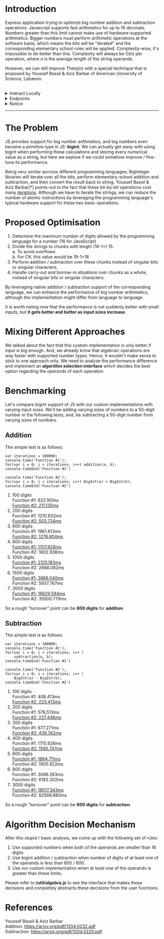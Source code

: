 # Introduction

Express application trying to optimize big number addition and subtraction operations. Javascript supports fast arithmetics for up to 16 decimals. Numbers greater than this limit cannot make use of hardware-supported arithmetics. Bigger numbers must perform arithmetic operations at the software basis, which means the bits will be "iterated" and the corresponding elementary school rules will be applied. Complexity-wise, it's impossible to do better than this. Complexity will always be O(n) per operation, where n is the average length of the string operands.

However, we can still improve Theta(n) with a special technique that is proposed by Youssef Bassil & Aziz Barbar of American University of Science, Lebanon.

<br>

<details>
    <summary>Interact Locally</summary>

    From root directory:
    
    - ```npm i && npm start``` 
    
    Application runs on port 3000. You can set a custom 'PORT' as an environment variable.
    
</details>


<details>
    <summary>Endpoints</summary>
  
- **/inject/data** - POST
  - This endpoint is designed to accept data. It "updates" a user's balance for the given "ticker".
  - Only JSON data is accepted, and it has to obey the following format:
    ```
    {
      "ticker": "BTC",
      "userId": "0xacc6",
      "Balance": "8616257360555148318183557699687673925425738610..."
    }
    ```
    - Field values must always be <b>string</b>, even for "Balance"
    - "Balance" must be a <b>non-negative</b> and <b>numerical-only</b> string.
      - **No decimals** allowed.
      - "00000000" is valid
      - "00000000535" is valid
      - "-5" is NOT valid
      - "+5" is NOT valid
      - There's no upper limit on the number of digits (theoretically)
    - Request will be rejected if all these 3 keys are not present
    - Key names are <b>case-sensitive</b>. "ETH" and "eth" will create 2 separate tickers.
    - Request will be rejected if it contains more than these 3 keys

  - <details>
    <summary>Example request bodies</summary>

    ``` 
    {
      "ticker": "BTC",
      "userId": "0xacc6",
      "Balance": "0000000000000"
    }
    {
      "ticker": "AVAX",
      "userId": "0xacc6",
      "Balance": "289272676318556373476764853708654271216187248338633"
    }
    ```
    </details>
<br>

- **/ticker/<TICKER_NAME>** - GET
  - Returns a JSON with a single key (total) whose value is the <b>total</b> / <b>aggregated</b> amount of given ticker in the system
  - Request body will be ignored
  - If given ticker does not exist in the system, will return "0"
  - <details>
    <summary>Example request</summary>

    ``` 
    $ curl -XGET http://localhost:3000/ticker/ETH 

    returns:
    {"total":"1111111111111133333333333333333333333333333333333"}
    ```
    </details>

<br>

- **/ticker** - GET
  - Returns a JSON containing all the tickers that exists in the system, together with corresponding <b>total</b> / <b>aggregated</b> amounts
  - Request body will be ignored
  - <details>
    <summary>Example request</summary>

    ``` 
    $ curl -XGET http://localhost:3000/ticker

    returns:
    
    {
      "ETH": "1111111111111133333333333333333333333333333333333",
      "AVAX": "22222222222222222222222222222222222",
      "BTC": "414325436235",
      "LUNA": "43643643643643643643643643643643643643643643643643643436436436436436436"
    }
    ```
    </details>

<br>

- **/user/<USER_ID>** - GET
  - Returns a JSON containing each ticker a user has, together with corresponding balances.
  - Request body will be ignored
  - <details>
    <summary>Example request</summary>

    ``` 
    $ curl -XGET http://localhost:3000/user/0xacc98

    returns:
    {
      "LUNA": "0",
      "ETH": "2343252454123425345423423",
      "BTC": "4"
    }
    ```
    </details>

<br>

- **/reset** - POST
  - Removes all data simulating a fresh start.
    
</details>

<details>
    <summary>Notice</summary>

<br>
    
Application <u>does not persist state</u>. All the data is stored in RAM, and restarting will cause loss of everything.

</details>


---


# The Problem

JS provides support for big number arithmetics, and big numbers even became a primitive type in JS: <b>bigint</b>. We can actually get away with using bigint when performing these calculations and storing every numerical value as a string, but here we explore if we could somehow improve / fine-tune its performance.

Being very similar accross different programming languages; BigInteger libraries will iterate over all the bits, perform elementary-school addition and subtraction, and then convert the result back to string. Youssef Bassil & Aziz Barbar[*] points-out to the fact that these bit-by-bit operations cost many <u>iterations</u>. Although we have to iterate the strings, we can reduce the number of atomic instructions by leveraging the programming language's typical hardware support for these two basic operations.

# Proposed Optimisation

1. Determine the maximum number of digits allowed by the programming language for a number (16 for JavaScript)
2. Divide the strings to chunks with length (16-1=) 15.<br>
    a. To avoid overflows<br>
    b. For C#, this value would be 19-1=18<br>
3. Perform addition / subtraction over these chunks instead of singular bits or singular characters.
4. Handle carry-out and borrow-in situations over chunks as a whole, instead of singular bits or singular characters.

By leveraging native addition / subtraction support of the corresponding language, we can enhance the performance of big number arithmetics, although the implementation might differ from language to language.

It is worth noting now that the performance is not suddenly better with small inputs, but **it gets better and better as input sizes increase**.

# Mixing Different Approaches

We talked about the fact that this custom implementation is only better if input is big enough. And, we already know that algebraic operations are way faster with supported number types. Hence, it wouldn't make sense to stick to one approach only. We need to analyze the performance difference and implement an **algorithm selection interface** which decides the best option regarding the operands of each operation. 

# Benchmarking

Let's compare bigint support of JS with our custom implementations with varying input sizes. We'll be adding varying sizes of numbers to a 50-digit number in the following tests, and, be subtracting a 50-digit number from varying sizes of numbers.

## Addition
The simple test is as follows:
``` 
var iterations = 100000;
console.time('Function #1');
for(var i = 0; i < iterations; i++) addition(a, b);
console.timeEnd('Function #1')

console.time('Function #2');
for(var i = 0; i < iterations; i++) BigInt(a) + BigInt(b);
console.timeEnd('Function #2') 
```
1. 100 digits<br>
  Function #1: 622.161ms<br>
  <u>Function #2: 211.135ms</u> 
2. 200 digits<br>
  Function #1: 1210.932ms<br>
  <u>Function #2: 503.734ms</u> 
3. 600 digits<br>
  Function #1: 1961.613ms<br>
  <u>Function #2: 1276.604ms</u> 
4. 800 digits<br>
  <u>Function #1: 1707.828ms</u> <br>
  Function #2: 1802.936ms
5. 1000 digits<br>
  <u>Function #1: 2125.183ms</u> <br>
  Function #2: 2688.082ms
6. 1500 digits<br>
  <u>Function #1: 3866.040ms</u> <br>
  Function #2: 5937.767ms
7. 3000 digits <br>
  <u>Function #1: 16629.594ms</u> <br>
  Function #2: 35500.779ms

So a rough "turnover" point can be <b>800 digits</b> for <b>addition</b>.

## Subtraction
The simple test is as follows:
``` 
var iterations = 100000;
console.time('Function #1');
for(var i = 0; i < iterations; i++ )
    subtraction(a, b);
console.timeEnd('Function #1')

console.time('Function #2');
for(var i = 0; i < iterations; i++ )
    BigInt(a) - BigInt(b);
console.timeEnd('Function #2') 
```

1. 100 digits<br>
  Function #1: 408.413ms<br>
  <u>Function #2: 223.413ms</u>
2. 200 digits<br>
  Function #1: 578.513ms<br>
  <u>Function #2: 227.446ms</u>
3. 300 digits<br>
  Function #1: 677.271ms<br>
  <u>Function #2: 439.742ms</u>
4. 400 digits<br>
  Function #1: 1715.926ms<br>
  <u>Function #2: 1595.747ms</u>
5. 600 digits<br>
  <u>Function #1: 1864.711ms</u><br>
  Function #2: 1905.922ms
6. 800 digits<br> 
  Function #1: 3086.263ms <br>
  Function #2: 6182.302ms
7. 3000 digits <br>
<u>Function #1: 18017.343ms</u> <br>
Function #2: 82566.880ms

So a rough "turnover" point can be <b>600 digits</b> for <b>subtraction</b>.

# Algorithm Decision Mechanism

After this stupid / basic analysis, we come up with the following set of rules:
1. Use supported numbers when both of the operands are smaller than 16 digits
2. Use bigint addition / subtraction when number of digits of at least one of the operands is less than 800 / 600.
3. Use our custom implementation when at least one of the operands is greater than these limits.

Please refer to **/util/algebra.js** to see the interface that makes these decisions and completely abstracts these decisions from the user functions.

# References
Youssef Bassil & Aziz Barbar<br>
Addition: https://arxiv.org/pdf/1204.0232.pdf<br>
Subtraction: https://arxiv.org/pdf/1204.0220.pdf
